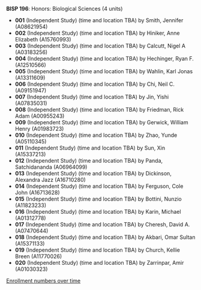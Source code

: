 **BISP 196**: Honors: Biological Sciences (4 units)

- **001** (Independent Study) (time and location TBA) by Smith, Jennifer (A08621954)
- **002** (Independent Study) (time and location TBA) by Hiniker, Anne Elizabeth (A15760993)
- **003** (Independent Study) (time and location TBA) by Calcutt, Nigel A (A03183256)
- **004** (Independent Study) (time and location TBA) by Hechinger, Ryan F. (A12510566)
- **005** (Independent Study) (time and location TBA) by Wahlin, Karl Jonas (A13311609)
- **006** (Independent Study) (time and location TBA) by Chi, Neil C. (A09151947)
- **007** (Independent Study) (time and location TBA) by Jin, Yishi (A07835031)
- **008** (Independent Study) (time and location TBA) by Friedman, Rick Adam (A00955243)
- **009** (Independent Study) (time and location TBA) by Gerwick, William Henry (A01983723)
- **010** (Independent Study) (time and location TBA) by Zhao, Yunde (A05110345)
- **011** (Independent Study) (time and location TBA) by Sun, Xin (A15337213)
- **012** (Independent Study) (time and location TBA) by Panda, Satchidananda (A06964099)
- **013** (Independent Study) (time and location TBA) by Dickinson, Alexandra Jazz (A16710280)
- **014** (Independent Study) (time and location TBA) by Ferguson, Cole John (A16713628)
- **015** (Independent Study) (time and location TBA) by Bottini, Nunzio (A11823233)
- **016** (Independent Study) (time and location TBA) by Karin, Michael (A01312778)
- **017** (Independent Study) (time and location TBA) by Cheresh, David A. (A07470644)
- **018** (Independent Study) (time and location TBA) by Akbari, Omar Sultan (A15371133)
- **019** (Independent Study) (time and location TBA) by Church, Kellie Breen (A11770026)
- **020** (Independent Study) (time and location TBA) by Zarrinpar, Amir (A01030323)

[Enrollment numbers over time](./BISP196.tsv)
